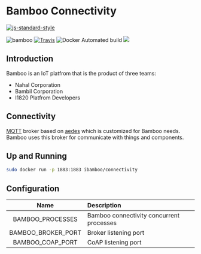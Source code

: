 # Bamboo Connectivity
[![js-standard-style](https://cdn.rawgit.com/feross/standard/master/badge.svg)](http://standardjs.com)

![bamboo](https://img.shields.io/badge/bambil-bamboo-orange.svg?style=flat-square)
[![Travis](https://img.shields.io/travis/bambil/bamboo-connectivity.svg?style=flat-square)](https://travis-ci.org/bambil/bamboo-connectivity)
![Docker Automated build](https://img.shields.io/docker/automated/ibamboo/connectivity.svg?style=flat-square)
[![](https://images.microbadger.com/badges/image/ibamboo/connectivity.svg)](https://microbadger.com/images/ibamboo/connectivity "Get your own image badge on microbadger.com")

## Introduction
Bamboo is an IoT platfrom that is the product of three teams:

* Nahal Corporation
* Bambil Corporation
* I1820 Platfrom Developers

## Connectivity
[MQTT](http://mqtt.org/) broker based on [aedes](https://github.com/mcollina/aedes)
which is customized for Bamboo needs. Bamboo uses this broker for
communicate with things and components.

## Up and Running
```sh
sudo docker run -p 1883:1883 ibamboo/connectivity
```

## Configuration

| Name                    | Description           |
|:-----------------------:|:--------------------- |
| BAMBOO_PROCESSES | Bamboo connectivity concurrent processes |
| BAMBOO_BROKER_PORT | Broker listening port |
| BAMBOO_COAP_PORT | CoAP listening port |

